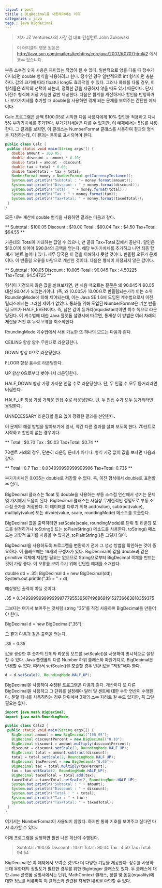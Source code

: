 ```yaml
---
layout : post
titile : BigDecimal을 사용해야하는 이유
categories : java
tags : java bigdecimal
---
```



>저자 JZ Ventures사의 사장 겸 대표 컨설턴트 John Zukowski

>이 아티클의 영문 원본은 http://java.sun.com/mailers/techtips/corejava/2007/tt0707.html#2
에서 볼수 있습니다.

부동 소수점 숫자 사용은 재미있는 작업이 될 수 있다. 일반적으로 양을 다룰 때 정수가 아니라면 double 형식을 사용하려고 한다. 정수인 경우 일반적으로 int 형식이면 충분하다. 값의 크기에 따라 float나 long도 효과적일 수 있다. 그러나 화폐를 다룰 경우, 이 형식들은 최악의 선택이 되는데, 정확한 값을 제공하지 않을 때도 있기 때문이다. 단지 이진수 형식에 저장 가능한 값만 제공한다. 다음은 합계를 계산하거나 할인을 반영하거나 부가가치세를 추가할 때 double을 사용하면 겪게 되는 문제를 보여주는 간단한 예제이다.

Calc 프로그램은 금액 $100.05로 시작한 다음 사용자에게 10% 할인을 적용하고 다시 5% 부가가치세를 추가한다. 부가가치세율은 다를 수 있지만, 이 예제에서는 5%를 사용한다. 그 결과를 보자면, 이 클래스는 NumberFormat 클래스를 사용하여 결과의 형식을 지정하는데, 이 결과는 통화로 표시되어야 한다.

```java
public class Calc {
 public static void main(String args[]) {
   double amount = 100.05;
   double discount = amount * 0.10;
   double total = amount - discount;
   double tax = total * 0.05;
   double taxedTotal = tax + total;
   NumberFormat money = NumberFormat.getCurrencyInstance();
   System.out.println("Subtotal : "+ money.format(amount));
   System.out.println("Discount : " + money.format(discount));
   System.out.println("Total : " + money.format(total));
   System.out.println("Tax : " + money.format(tax));
   System.out.println("Tax+Total: " + money.format(taxedTotal));
 }
}
```

모든 내부 계산에 double 형식을 사용하면 결과는 다음과 같다.

**
Subtotal : $100.05
Discount : $10.00
Total : $90.04
Tax : $4.50
Tax+Total: $94.55
**

가운데의 Total이 기대하는 값일 수 있으나, 맨 끝의 Tax+Total 값에서 끝난다. 할인은 $10.01이 되어야 $90.04의 금액을 얻는다. 해당 부가가치세를 추가하고 나면 최종 합계가 1센트 늘어나 있다. 세무 당국은 이 점을 이해하지 못할 것이다. 반올림 오류가 문제이다. 이 반올림 오류를 바탕으로 계산한 것이다. 다음은 형식이 지정되지 않은 값이다.

**
Subtotal : 100.05
Discount : 10.005
Total : 90.045
Tax : 4.50225
Tax+Total: 94.54725
**


형식이 지정되지 않은 값을 살펴보자면, 맨 처음 떠오르는 질문은 왜 90.045가 90.05 대신 90.04가 되었는가이다. (즉, 왜 10.005가 10.00으로 반올림되는가?) 이는 소위 RoundingMode에 의해 제어되는데, 이는 Java SE 1.6에 도입된 계수법으로서 이전 릴리스에서는 그러한 제어가 없었다. 통화를 위해 도입된 NumberFormat은 기본 반올림 모드가 HALF_EVEN이다. 즉, 남은 값이 등거리(equidistant)이면 짝수 쪽으로 라운딩된다. 이 계수법에 대한 Java 플랫폼 설명서에 따르면, 통계상 이 방법은 여러 차례의 계산을 거친 후 누적 오류를 최소화한다.

RoundingMode 계수법에서 사용 가능한 또 하나의 모드는 다음과 같다.

CEILING 항상 양수 무한대로 라운딩한다.

DOWN 항상 0으로 라운딩한다.

FLOOR 항상 음수로 라운딩한다.

UP 항상 0으로부터 벗어나서 라운딩한다.

HALF_DOWN 항상 가장 가까운 인접 수로 라운딩한다. 단, 두 인접 수 모두 등거리라면 버림한다.

HALF_UP 항상 가장 가까운 인접 수로 라운딩한다. 단, 두 인접 수가 모두 등거리라면 올림한다.

UNNECESSARY 라운딩할 필요 없이 정확한 결과를 선언한다.

이 문제의 해결 방법을 알아보기에 앞서, 약간 다른 결과를 살펴 보도록 한다. 70센트로 시작하고 할인이 없는 경우이다.


**
Total : $0.70
Tax : $0.03
Tax+Total: $0.74
**


70센트 거래의 경우, 단순히 라운딩 문제가 아니다. 형식 지정 없이 값을 보자면 다음과 같다.

**
Total : 0.7
Tax : 0.034999999999999996
Tax+Total: 0.735
**

부가가치세인 0.035는 double로 저장할 수 없다. 즉, 이진 형식에서 double로 표현할 수 없다.

BigDecimal 클래스는 float 및 double을 사용하는 부동 소수점 연산에서 생기는 문제 몇 가지에서 도움이 된다. BigDecimal 클래스는 사실상 무제한적인 정밀도로 부동 소수점 숫자를 저장한다. 이 데이터를 다루기 위해 add(value), subtract(value), multiply(value) 또는 divide(value, scale, roundingMode) 메소드를 호출한다.

BigDecimal 값을 출력하려면 setScale(scale, roundingMode)로 단위 및 라운딩 모드를 설정하거나 toString() 또는 toPlainString() 메소드를 사용한다. toString() 메소드는 과학적 표기를 사용할 수 있지만, toPlainString()은 그렇지 않다.

BigDecimal을 사용하도록 프로그램을 변환하기 전에 그 생성 방법을 확인하는 것이 중요하다. 이 클래스에는 16개의 구성자가 있다. BigDecimal의 값을 double과 같은 primitive 객체에 저장할 필요는 없으므로 String으로부터 BigDecimal 객체를 만드는 것이 가장 좋다. 이 오류를 보여 주기 위해 간단한 예제를 소개한다.

 double dd = .35;
 BigDecimal d = new BigDecimal(dd);
 System.out.println(".35 = " + d);


예상했던 출력이 아닐 것이다.

 .35 = 0.34999999999999997779553950749686919152736663818359375


그보다는 여기서 보여주는 것처럼 string "35"를 직접 사용하여 BigDecimal을 만들어야 한다.

 BigDecimal d = new BigDecimal(".35");


그 결과 다음과 같은 출력을 얻는다.

 .35 = 0.35   

값을 생성한 후 숫자의 단위와 라운딩 모드를 setScale()을 사용하여 명시적으로 설정할 수 있다. Java 플랫폼의 다른 Number 하위 클래스와 마찬가지로, BigDecimal은 변경할 수 없다. 따라서 setScale()을 호출할 경우 반환 값을 "저장"해야 한다.

 ```java
 d = d.setScale(2, RoundingMode.HALF_UP);
 ```


BigDecimal을 사용하여 수정된 프로그램은 다음과 같다. 계산마다 또 다른 BigDecimal을 사용하고 그 단위를 설정해야 달러 및 센트에 대한 수학 연산이 수행된다. 분할 페니를 사용하려는 경우 단위에서 3개의 소수 자리로 갈 수도 있지만, 꼭 그럴 필요는 없다.

```java
import java.math.BigDecimal;
import java.math.RoundingMode;

public class Calc2 {
 public static void main(String args[]) {
   BigDecimal amount = new BigDecimal("100.05");
   BigDecimal discountPercent = new BigDecimal("0.10");
   BigDecimal discount = amount.multiply(discountPercent);
   discount = discount.setScale(2, RoundingMode.HALF_UP);
   BigDecimal total = amount.subtract(discount);
   total = total.setScale(2, RoundingMode.HALF_UP);
   BigDecimal taxPercent = new BigDecimal("0.05");
   BigDecimal tax = total.multiply(taxPercent);
   tax = tax.setScale(2, RoundingMode.HALF_UP);
   BigDecimal taxedTotal = total.add(tax);
   taxedTotal = taxedTotal.setScale(2, RoundingMode.HALF_UP);
   System.out.println("Subtotal : " + amount);
   System.out.println("Discount : " + discount);
   System.out.println("Total : " + total);
   System.out.println("Tax : " + tax);
   System.out.println("Tax+Total: " + taxedTotal);
 }
}
```


여기서는 NumberFormat이 사용되지 않았다. 하지만 통화 기호를 보여주고 싶다면 다시 추가할 수 있다.

이제 프로그램을 실행하면 훨씬 나은 계산이 수행된다.


>Subtotal : 100.05
Discount : 10.01
Total : 90.04
Tax : 4.50
Tax+Total: 94.54



BigDecimal은 이 예제에서 보여준 것보다 더 다양한 기능을 제공한다. 정수를 사용하는데 무한대의 정밀도가 필요한 경우를 위한 BigInteger 클래스도 있다. 두 클래스에 대한 Java 플랫폼 설명서에서는 단위, MathContext 클래스, 정렬 및 동등(equality)에 대한 정보를 비롯하여 이 클래스와 관련된 자세한 내용을 확인할 수 있다.
